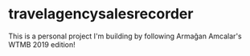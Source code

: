 # travelagencysalesrecorder
This is a personal project I'm building by following Armağan Amcalar's WTMB 2019 edition!
